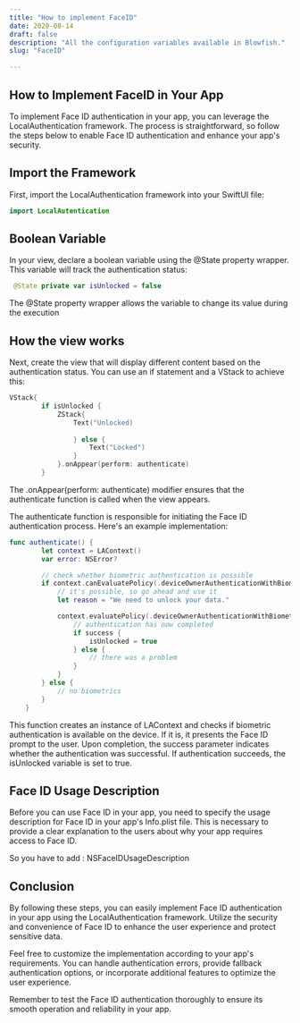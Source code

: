 ```yaml
---
title: "How to implement FaceID"
date: 2020-08-14
draft: false
description: "All the configuration variables available in Blowfish."
slug: "FaceID"

---
```



## How to Implement FaceID in Your App

To implement Face ID authentication in your app, you can leverage the LocalAuthentication framework. The process is straightforward, so follow the steps below to enable Face ID authentication and enhance your app's security.

## Import the Framework
First, import the LocalAuthentication framework into your SwiftUI file:

```swift
import LocalAutentication
```

## Boolean Variable

In your view, declare a boolean variable using the @State property wrapper. This variable will track the authentication status:

```swift
 @State private var isUnlocked = false
```

The @State property wrapper allows the variable to change its value during the execution

## How the view works

Next, create the view that will display different content based on the authentication status. You can use an if statement and a VStack to achieve this:

```swift
VStack{
        if isUnlocked {
            ZStack{
                Text("Unlocked)
                    
                } else {
                    Text("Locked")
                }
            }.onAppear(perform: authenticate)
        }
```

The .onAppear(perform: authenticate) modifier ensures that the authenticate function is called when the view appears.

The authenticate function is responsible for initiating the Face ID authentication process. Here's an example implementation:

```swift
func authenticate() {
        let context = LAContext()
        var error: NSError?

        // check whether biometric authentication is possible
        if context.canEvaluatePolicy(.deviceOwnerAuthenticationWithBiometrics, error: &error) {
            // it's possible, so go ahead and use it
            let reason = "We need to unlock your data."

            context.evaluatePolicy(.deviceOwnerAuthenticationWithBiometrics, localizedReason: reason) { success, authenticationError in
                // authentication has now completed
                if success {
                    isUnlocked = true
                } else {
                    // there was a problem
                }
            }
        } else {
            // no biometrics
        }
    }

```

This function creates an instance of LAContext and checks if biometric authentication is available on the device. If it is, it presents the Face ID prompt to the user. Upon completion, the success parameter indicates whether the authentication was successful. If authentication succeeds, the isUnlocked variable is set to true.


## Face ID Usage Description

Before you can use Face ID in your app, you need to specify the usage description for Face ID in your app's Info.plist file. This is necessary to provide a clear explanation to the users about why your app requires access to Face ID.

So you have to add : NSFaceIDUsageDescription



## Conclusion

By following these steps, you can easily implement Face ID authentication in your app using the LocalAuthentication framework. Utilize the security and convenience of Face ID to enhance the user experience and protect sensitive data.

Feel free to customize the implementation according to your app's requirements. You can handle authentication errors, provide fallback authentication options, or incorporate additional features to optimize the user experience.

Remember to test the Face ID authentication thoroughly to ensure its smooth operation and reliability in your app.